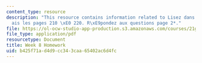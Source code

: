 ```yaml
---
content_type: resource
description: "This resource contains information related to Lisez dans Les Fran\xE7\
  ais les pages 210 \xE0 220. R\xE9pondez aux questions page 2*."
file: https://ol-ocw-studio-app-production.s3.amazonaws.com/courses/21g-315-cross-cultural-perspectives-on-contemporary-french-society-fall-2011/b425f71ad4d9cc343caa65402ac6d4fc_MIT21G_315F11_hmkwk8.pdf
file_type: application/pdf
resourcetype: Document
title: Week 8 Homework
uid: b425f71a-d4d9-cc34-3caa-65402ac6d4fc
---
```

